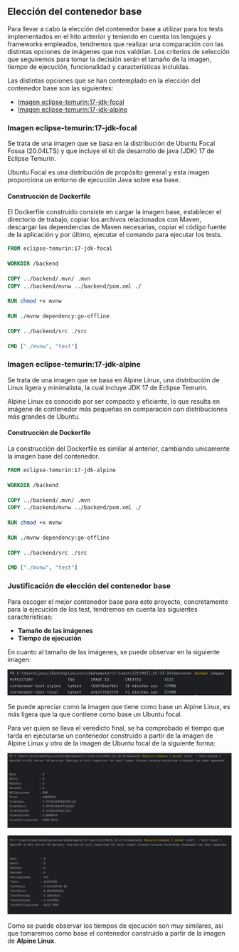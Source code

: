 ## Elección del contenedor base
Para llevar a cabo la elección del contenedor base a utilizar para los tests implementados en el hito anterior y teniendo en cuenta los lengujes y frameworks empleados, tendremos que realizar una comparación con las distintas opciones de imágenes que nos valdrían. Los criterios de selección que seguiremos para tomar la decisión serán el tamaño de la imagen, tiempo de ejecución, funcionalidad y características incluidas.

Las distintas opciones que se han contemplado en la elección del contenedor base son las siguientes:
- [Imagen eclipse-temurin:17-jdk-focal](#imagen-eclipse-temurin17-jdk-focal)
- [Imagen eclipse-temurin:17-jdk-alpine](#imagen-eclipse-temurin17-jdk-alpine)

### Imagen eclipse-temurin:17-jdk-focal
Se trata de una imagen que se basa en la distribución de Ubuntu Focal Fossa (20.04LTS) y que incluye el kit de desarrollo de java (JDK) 17 de Eclipse Temurin.

Ubuntu Focal es una distribución de propósito general y esta imagen proporciona un entorno de ejecución Java sobre esa base.

#### Construcción de Dockerfile
El Dockerfile construido consiste en cargar la imagen base, establecer el directorio de trabajo, copiar los archivos relacionados con Maven, descargar las dependencias de Maven necesarias, copiar el código fuente de la aplicación y por último, ejecutar el comando para ejecutar los tests.

```Dockerfile
FROM eclipse-temurin:17-jdk-focal

WORKDIR /backend

COPY ../backend/.mvn/ .mvn
COPY ../backend/mvnw ../backend/pom.xml ./

RUN chmod +x mvnw

RUN ./mvnw dependency:go-offline

COPY ../backend/src ./src

CMD ["./mvnw", "test"]
```

### Imagen eclipse-temurin:17-jdk-alpine
Se trata de una imagen que se basa en Alpine Linux, una distribución de Linux ligera y minimalista, la cual incluye JDK 17 de Eclipse Temurin.

Alpine Linux es conocido por ser compacto y eficiente, lo que resulta en imágene de contenedor más pequeñas en comparación con distribuciones más grandes de Ubuntu.

#### Construcción de Dockerfile
La construcción del Dockerfile es similar al anterior, cambiando unicamente la imagen base del contenedor.

```Dockerfile
FROM eclipse-temurin:17-jdk-alpine

WORKDIR /backend

COPY ../backend/.mvn/ .mvn
COPY ../backend/mvnw ../backend/pom.xml ./

RUN chmod +x mvnw

RUN ./mvnw dependency:go-offline

COPY ../backend/src ./src

CMD ["./mvnw", "test"]
```

### Justificación de elección del contenedor base
Para escoger el mejor contenedor base para este proyecto, concretamente para la ejecución de los test, tendremos en cuenta las siguientes características:
- **Tamaño de las imágenes**
- **Tiempo de ejecución**

En cuanto al tamaño de las imágenes, se puede observar en la siguiente imagen:

![Tam images docker](../imgs/images-docker-tam.png)

Se puede apreciar como la imagen que tiene como base un Alpine Linux, es más ligera que la que contiene como base un Ubuntu focal.

Para ver quien se lleva el veredicto final, se ha comprobado el tiempo que tarda en ejecutarse un contenedor construido a partir de la imagen de Alpine Linux y otro de la imagen de Ubuntu focal de la siguiente forma:

![Time container alpine](../imgs/test-alpine-runtime.png)

![Time container focal](../imgs/test-focal-runtime.png)

Como se puede observar los tiempos de ejecución son muy similares, así que tomaremos como base el contenedor construido a partir de la imagen de  **Alpine Linux**.





